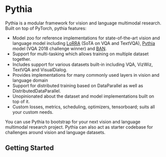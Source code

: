 # Pythia

Pythia is a modular framework for vision and language multimodal research. Built on top
of PyTorch, pythia features:

- Model zoo for reference implementations for state-of-the-art vision and language model including
[LoRRA](https://arxiv.org/abs/1904.08920) (SoTA on VQA and TextVQA),
[Pythia](https://arxiv.org/abs/1807.09956) model (VQA 2018 challenge winner) and [BAN]().
- Support for multi-tasking which allows training on multiple dataset together.
- Includes support for various datasets built-in including VQA, VizWiz, TextVQA and VisualDialog.
- Provides implementations for many commonly used layers in vision and language domain
- Support for distributed training based on DataParallel as well as DistributedDataParallel.
- Unopinionated about the dataset and model implementations built on top of it.
- Custom losses, metrics, scheduling, optimizers, tensorboard; suits all your custom needs.

You can use Pythia to bootstrap for your next vision and language multimodal research project.
Pythia can also act as starter codebase for challenges around vision and language datasets.

## Getting Started

